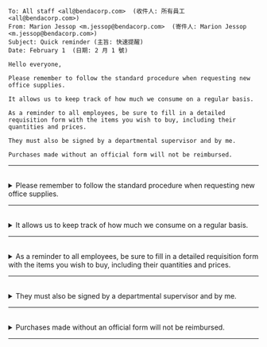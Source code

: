 ```
To: All staff <all@bendacorp.com>  (收件人: 所有員工 <all@bendacorp.com>)
From: Marion Jessop <m.jessop@bendacorp.com>  (寄件人: Marion Jessop <m.jessop@bendacorp.com>)
Subject: Quick reminder (主旨: 快速提醒)
Date: February 1  (日期: 2 月 1 號)

Hello everyone,

Please remember to follow the standard procedure when requesting new office supplies.

It allows us to keep track of how much we consume on a regular basis.

As a reminder to all employees, be sure to fill in a detailed requisition form with the items you wish to buy, including their quantities and prices.

They must also be signed by a departmental supervisor and by me.

Purchases made without an official form will not be reimbursed.
```

---
<br>

<details>
  <summary>
    Please remember to follow the standard procedure when requesting new office supplies.
  </summary>

  - 主要子句 ⇒ Please remember to follow the standard procedure
    - Please 呼喚詞，表示禮貌的請求。
    - 主部 : "You" 被省略了，但是仍然可以理解為 "You"。
    - 述部 : remember to follow the standard procedure
      - 動詞 ⇒ remember 動詞，表示記住或想起。
      - 受詞 ⇒ to follow the standard procedure
        - to 不定詞標誌，表示目的或意圖。
        - follow 動詞，表示遵循或跟隨。
        - the 冠詞，表示特定的。
        - standard 形容詞，表示標準的。
        - procedure 名詞，表示程序或步驟。

  - 修飾語(時間副詞) ⇒ when requesting new office supplies.
    - when 連詞，表示當...時。
    - requesting 動詞 **request** 的現在分詞形式，表示請求。
    - new 形容詞，表示新的。
    - office 名詞，表示辦公室。
    - supplies 名詞 **supply** 的复数，表示用品或補給品。

  > 這個句子是一個請求或建議，要求記住在請求新辦公用品時遵循標準程序。
</details>

---
<br>

<details>
  <summary>
    It allows us to keep track of how much we consume on a regular basis.
  </summary>

  - 主部：It 代詞，表示不明確的主語。

  - 述部：allows us to keep track of how much we consume on a regular basis.（允許我們定期追蹤我們消耗的量。）
    - 動詞 ⇒ allows 動詞，表示允許或使得。
    - 受詞 ⇒ us 代詞，表示我們。
    - 受詞補語 ⇒ to keep track of how much we consume on a regular basis
      - to 不定詞標誌，表示目的或意圖。
      - keep track 跟蹤
        - keep 動詞，表示保持或保留。
        - track 名詞，表示軌跡或追蹤，這裡用作動詞，表示追蹤。
      - of 介詞，表示屬於，連接 "keep" 和 "how much we consume"。
      - 間接問句 ⇒ how much we consume on a regular basis
        - 間接問句為名詞子句，當介係詞 of 的受詞。
        - how 副詞，表示如何。
        - much 形容詞，表示多少。
        - we 代詞，表示我們。
        - consume 動詞，表示消耗。
        - on 介詞，表示在...上。
        - a 冠詞，表示一個。
        - regular 形容詞，表示定期的。
        - basis 名詞，表示基礎或基礎。

  > 這個句子的主要目的是解釋 "it" 的功能，即允許我們追蹤我們在日常基礎上消耗了多少。这是一个常见的句型，其中 "allows" 后面的不定詞片語描述了主句中的动作或目的。
</details>

---
<br>

<details>
  <summary>
    As a reminder to all employees, be sure to fill in a detailed requisition form with the items you wish to buy, including their quantities and prices.
  </summary>

  - 修飾語 : As a reminder to all employees，來引入主要的提醒內容。这个片語提供了额外的背景信息，说明下面的指示是作为提醒而给出的。
    - As 連詞，表示作為或當作。
    - a 冠詞，表示一個。
    - reminder 名詞，表示提醒或警告。
    - to 不定詞標誌，表示目的或意圖。
    - all 代詞，表示所有的。
    - employees 名詞，表示員工。

  - 主要子句 : be sure to fill in a detailed requisition form with the items you wish to buy, including their quantities and prices.
    - 主部 ⇒ "you"，這個句子是一個命令句，所以省略主詞 you。
    - 述部 ⇒ be sure to fill in a detailed requisition form with the items you wish to buy, including their quantities and prices
      - 動詞 : be sure to fill in
        - be 動詞，表示是或要。
        - sure 形容詞，表示確定或有信心。
        - fill in 動詞片語，表示填寫。
      - 受詞 : a detailed requisition form with the items you wish to buy
        - a (不定冠詞)
        - detailed (形容詞，表示詳細的)
        - requisition (名詞，表示請購)
        - form (名詞，表示表格)
        - with (介詞，連接 "the items you wish to buy" 和 "a detailed requisition form")
        - the (定冠詞)
        - items (名詞，表示物品)
        - you (代詞，表示第二人稱複數)
        - wish (動詞，表示希望)
        - to (不定詞引導詞，表示目的)
        - buy (動詞，表示購買)
      - 同位語 : including their quantities and prices，它補充說明前面的 "a detailed requisition form"，提供更多有關請購單的詳細信息。
        - including (連接詞，引導描述性的信息)
        - their (代詞，表示第三人稱複數所有格)
        - quantities (名詞，表示數量)
        - and (連接詞)
        - prices (名詞，表示價格)

  > 這個句子是一個提醒，主要部分是 "be sure to fill in a detailed requisition form"，指出員工應該填寫詳細的請求表格。而 "from wish to buy, including their quantities and prices" 則提供了更多關於請求表格的內容和資訊。
</details>

---
<br>

<details>
  <summary>
   They must also be signed by a departmental supervisor and by me.
  </summary>

  - 被動語態的形式 ⇒  **主詞 + beV + 過去分詞 + by + 行為者** 。

  - 主部：They 代詞，表示它們（指的是前文提到的請求表格）。

  - 述部：must also be signed by a departmental supervisor and by me.（必須也由部門主管和我簽名。）
    - 動詞 ⇒ must also be signed
      - must 情態動詞，表示必須或應該。
      - also 副詞，表示也。
      - be 動詞，表示存在或是。
      - signed 動詞 **sign** 的過去分詞形式，表示簽名。
    - 行為者 ⇒ by a departmental supervisor and by me
      - by 介詞，表示由。
      - a 冠詞，表示一個。
      - departmental 形容詞，表示部門的。
      - supervisor 名詞，表示主管或監督人。
      - and 連詞，表示和。
      - me 代詞，表示我。

  > 這個句子提到了請求表格必須經由部門主管和作者（"me"，即發出這份文件的人）的簽名。主要的信息是 "They must be signed"，而 "by a departmental supervisor and by me" 則是用來說明簽名的執行者。
</details>

---
<br>

<details>
  <summary>
    Purchases made without an official form will not be reimbursed.
  </summary>

  - 主部：Purchases made without an official form（沒有使用正式表格的購買）
    - Purchases 名詞，表示購買或採購的行為。
    - made 過去分詞形式，表示完成的動作。
    - without 介詞，表示沒有或缺少。
    - an 冠詞，表示一個。
    - official 形容詞，表示正式的。
    - form 名詞，表示表格或表單。

  - 述部： will not be reimbursed.（將不會被報銷。）
    - will not 否定情態動詞，表示將不會。
    - be 動詞，表示是。
    - reimbursed 是 **reimburse** 過去分詞形式，表示被報銷或賠償。

  > 這個句子的主要內容是 "Purchases will not be reimbursed"，這表示如果購買沒有使用正式表格進行，那麼這些購買將不會被報銷或賠償。
</details>

---
<br>
